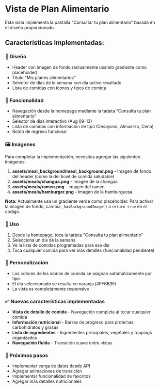 # Vista de Plan Alimentario

Esta vista implementa la pantalla "Consultar tu plan alimentario" basada en el diseño proporcionado.

## Características implementadas:

### 🎨 Diseño
- Header con imagen de fondo (actualmente usando gradiente como placeholder)
- Título "Mis planes alimentarios"
- Selector de días de la semana con día activo resaltado
- Lista de comidas con iconos y tipos de comida

### 📱 Funcionalidad
- Navegación desde la homepage mediante la tarjeta "Consulta tu plan alimentario"
- Selector de días interactivo (Aug 09-13)
- Lista de comidas con información de tipo (Desayuno, Almuerzo, Cena)
- Botón de regreso funcional

### 🖼️ Imágenes
Para completar la implementación, necesitas agregar las siguientes imágenes:

1. **assets/meal_background/meal_background.png** - Imagen de fondo del header (como la del bowl de comida saludable)
2. **assets/meals/changua.png** - Imagen de la changua
3. **assets/meals/ramen.png** - Imagen del ramen  
4. **assets/meals/hamburger.png** - Imagen de la hamburguesa

**Nota:** Actualmente usa un gradiente verde como placeholder. Para activar la imagen de fondo, cambia `_hasBackgroundImage()` a `return true` en el código.

### 🎯 Uso
1. Desde la homepage, toca la tarjeta "Consulta tu plan alimentario"
2. Selecciona un día de la semana
3. Ve la lista de comidas programadas para ese día
4. Toca cualquier comida para ver más detalles (funcionalidad pendiente)

### 🔧 Personalización
- Los colores de los iconos de comida se asignan automáticamente por tipo
- El día seleccionado se resalta en naranja (#FF6B35)
- La vista es completamente responsive

### ✅ Nuevas características implementadas
- **Vista de detalle de comida** - Navegación completa al tocar cualquier comida
- **Información nutricional** - Barras de progreso para proteínas, carbohidratos y grasas
- **Lista de ingredientes** - Ingredientes principales, vegetales y toppings organizados
- **Navegación fluida** - Transición suave entre vistas

### 📝 Próximos pasos
- Implementar carga de datos desde API
- Agregar animaciones de transición
- Implementar funcionalidad de favoritos
- Agregar más detalles nutricionales